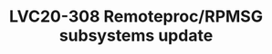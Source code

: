 ---
categories:
- lvc20
description: This session will provide an update on what has been happening in the
  remoteproc and RPMSG subsystems over the last 12 months. This will include features
  contributed by both Linaro and the OpenAMP community. We also intend to give an
  overview of the ongoing work and where things are headed for the next 6 months.
image: /assets/images/featured-images/lvc20/LVC20-308.png
session_id: LVC20-308
session_room: Track 1 - IoT/Edge/Embedded
session_slot:
  end_time: 2020-09-24 17:20
  start_time: 2020-09-24 16:55
session_speakers:
- speaker_bio: Mathieu Poirier has been part of the Linaro organisation since its
    inception in 2010. From there he has helped members with upstreaming, worked on
    the android open source project, addressed issues in the kernel&#39;s deadline
    scheduler and worked on the CoreSight subsystem that he currently maintains. &lt;br
    /&gt; &lt;br /&gt; Mike Leach has nearly 20 years experience working at ARM, specialising
    in debug tools and architecture, collaborating with the ARM hardware designers
    providing a software perspective on the latest technologies. He is currently working
    as a Linaro assignee on linux drivers for CoreSight and an open source decoder
    - OpenCSD. Previous tasks include interfacing debug tools to RTL simulation &amp;
    developing low level tools for prototype hardware bring up.
  speaker_company: Linaro
  speaker_image: http://avatars.sched.co/7/9e/515654/avatar.jpg.320x320px.jpg?024
  speaker_name: Mathieu Poirier
  speaker_position: Linaro - Arm Ltd.
  speaker_role: speaker
session_track: Linux Kernel
tag: session
tags: Linux Kernel
title: LVC20-308 Remoteproc/RPMSG subsystems update
---